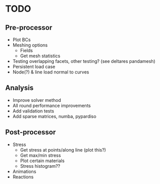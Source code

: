 # TODO

## Pre-processor

- Plot BCs
- Meshing options
  - Fields
  - Get mesh statistics
- Testing overlapping facets, other testing? (see deltares pandamesh)
- Persistent load case
- Node(?) & line load normal to curves

## Analysis

- Improve solver method
- All round performance improvements
- Add validation tests
- Add sparse matrices, numba, pypardiso

## Post-processor

- Stress
  - Get stress at points/along line (plot this?)
  - Get max/min stress
  - Plot certain materials
  - Stress histogram??
- Animations
- Reactions

